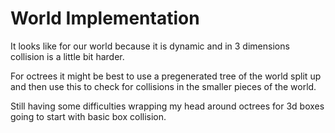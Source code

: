 # World Implementation

It looks like for our world because it is dynamic and in 3 dimensions collision
is a little bit harder.

For octrees it might be best to use a pregenerated tree of the world split up
and then use this to check for collisions in the smaller pieces of the world.

Still having some difficulties wrapping my head around octrees for 3d boxes
going to start with basic box collision.
